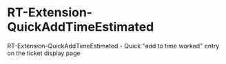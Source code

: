 RT-Extension-QuickAddTimeEstimated
==================================

RT-Extension-QuickAddTimeEstimated - Quick "add to time worked" entry on the ticket display page
